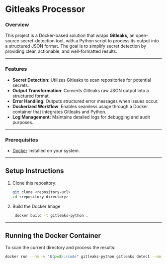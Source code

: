 # **Gitleaks Processor**

### **Overview**
This project is a Docker-based solution that wraps **Gitleaks**, an open-source secret-detection tool, with a Python script to process its output into a structured JSON format. The goal is to simplify secret detection by providing clear, actionable, and well-formatted results.

---

### **Features**
- **Secret Detection**: Utilizes Gitleaks to scan repositories for potential secrets.
- **Output Transformation**: Converts Gitleaks raw JSON output into a structured format.
- **Error Handling**: Outputs structured error messages when issues occur.
- **Dockerized Workflow**: Enables seamless usage through a Docker container that integrates Gitleaks and Python.
- **Log Management:** Maintains detailed logs for debugging and audit purposes.

---

### **Prerequisites**
- [Docker](https://docs.docker.com/get-docker/) installed on your system.

---

## **Setup Instructions**

1. Clone this repository:
   ```bash
   git clone <repository-url>
   cd <repository-directory>
   ```

2. Build the Docker Image
   ```bash
    docker build -t gitleaks-python .
   ```

---

## **Running the Docker Container**

To scan the current directory and process the results:
   ```bash
   docker run --rm -v "$(pwd):/code" gitleaks-python gitleaks detect --no-git --report-path /code/<name-of-output-file>.json /code
   ```



